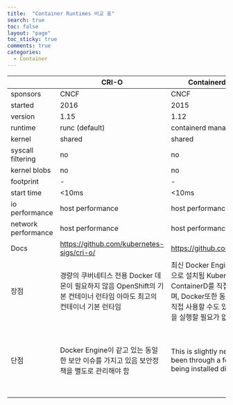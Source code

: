 ```yaml
---
title:  "Container Runtimes 비교 표"
search: true
toc: false
layout: "page"
toc_sticky: true
comments: true
categories: 
  - Container
---
```


|                     | **CRI-O**                                                    | **Containerd CRI plugin**                                    | **Docker Engine**                                            | **gVisor CRI plugin**                                        | **CRI-O Kata Containers**                                    |
| ------------------- | ------------------------------------------------------------ | ------------------------------------------------------------ | ------------------------------------------------------------ | ------------------------------------------------------------ | ------------------------------------------------------------ |
| sponsors            | CNCF                                                         | CNCF                                                         | Docker Inc                                                   | Google                                                       | Intel                                                        |
| started             | 2016                                                         | 2015                                                         | Mar 2013                                                     | 2015                                                         | 2017                                                         |
| version             | 1.15                                                         | 1.12                                                         | 18.06                                                        | runc                                                         | 1.3                                                          |
| runtime             | runc (default)                                               | containerd managing runc                                     | runc                                                         | runsc                                                        | kata-runtime                                                 |
| kernel              | shared                                                       | shared                                                       | shared                                                       | partially shared                                             | isolated                                                     |
| syscall filtering   | no                                                           | no                                                           | no                                                           | yes                                                          | no                                                           |
| kernel blobs        | no                                                           | no                                                           | no                                                           | no                                                           | yes                                                          |
| footprint           | -                                                            | -                                                            | -                                                            | -                                                            | 30mb                                                         |
| start time          | <10ms                                                        | <10ms                                                        | <10ms                                                        | <10ms                                                        | <100ms                                                       |
| io performance      | host performance                                             | host performance                                             | host performance                                             | slow                                                         | host performance                                             |
| network performance | host performance                                             | host performance                                             | host performance                                             | slow (see comment)                                           | close to host performance                                    |
| Docs                | https://github.com/kubernetes-sigs/cri-o/                    | https://github.com/containerd/cri                            | https://github.com/moby/moby                                 | https://github.com/google/gvisor                             | https://github.com/kata-containers/runtime                   |
| 장점                | 경량의 쿠버네티스 전용 Docker 데몬이 필요하지 않음 OpenShift의 기본 컨테이너 런타임 아마도 최고의 컨테이너 기본 런타임 | 최신 Docker Engine과 함께 기본적으로 설치됨 Kubernetes는 ContainerD를 직접 사용할 수 있으며, Docker또한 동일한 호스트에서 직접 사용할 수도 있음  DockerD 데몬을 실행할 필요가 없음 | 방대한 수의 사용자가 테스트하고 반복 한 가장 성숙한 런타임 seccomp, SELinux 및 AppArmor를 사용하여 강화할 수 있음 가장 빠른 시작 시간  메모리 사용량이 가장 적음 | gcloud appengine에서 고객 간의 격리 계층으로 사용함 상태를 저장하지 않는 웹 앱에 적합 표준 컨테이너에 두 개의 보안 계층을 추가함 | 아마도 가장 안전한 옵션 보안에 대한 주요 절충안으로 오버헤드가 발생하는것은 그렇게 나쁘지 않은 것으로 보임 |
| 단점                | Docker Engine이 같고 있는 동일한 보안 이슈를 가지고 있음 보안정책을 별도로 관리해야 함 | This is slightly newer as it has been through a few iterations of being installed differently. | Kubernetes는 **CRI 플러그인 아키텍처로 이동하고 있음** 보안을 강화하고 관리하는것은 너무 복잡함 | 버전이 지정되지 않았으며 아직 Kubernetes에서 프로덕션에 사용해서는 안됨 많은 syscall을 만드는 응용 프로그램에는 적합하지 않음 400 개 Linux syscall이 모두 구현되어 일부 앱이 작동하지 않을 수 있음 (예 : postgres). | kata-runtime 자체는 v1이지만 이것이 Kubernetes 상에서 어떻게 준비 되어 있는지  확인이 필요 30MB 메모리 오버 헤드로 인한 비효율적 패킹 시작 시간 |